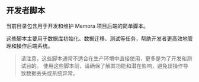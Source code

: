 ## 开发者脚本

当前目录包含用于开发和维护 Memora 项目后端的简单脚本。

这些脚本主要用于数据库初始化、数据迁移、测试等任务，帮助开发者更高效地管理和操作后端系统。

> 请注意，这些脚本通常不适合在生产环境中直接使用，更多是为了开发和测试目的。
> 使用这些脚本前，请确保了解其功能和潜在影响，避免误操作导致数据丢失或系统异常。